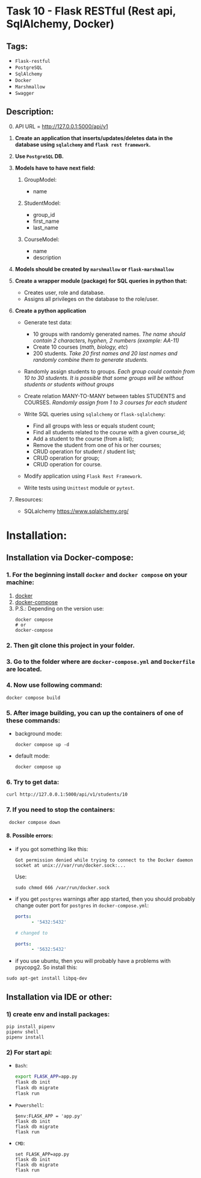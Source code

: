 # Task 10 - Flask RESTful (Rest api, SqlAlchemy, Docker) 
## Tags:

- `Flask-restful`
- `PostgreSQL`
- `SqlAlchemy`
- `Docker`
- `Marshmallow`
- `Swagger`

## Description:
0) API URL = http://127.0.0.1:5000/api/v1
1) **Create an application that inserts/updates/deletes data in the database using `sqlalchemy` and `flask rest framework`.**

2) **Use `PostgreSQL` DB.**

3) **Models have to have next field:**

   1) GroupModel:
      - name

   2) StudentModel:
      - group_id
      - first_name
      - last_name

   3) CourseModel:
      - name
      - description
4) **Models should be created by `marshmallow` or `flask-marshmallow`**
5) **Create a wrapper module (package) for SQL queries in python that:**
   - Creates user, role and database.
   - Assigns all privileges on the database to the role/user.

6) **Create a python application**
   - Generate test data:
     + 10 groups with randomly generated names. *The name should contain 2 characters, hyphen, 2 numbers (example: AA-11)*
     + Create 10 courses (*math, biology, etc*)
     + 200 students. *Take 20 first names and 20 last names and randomly combine them to generate students.*

   - Randomly assign students to groups. *Each group could contain from 10 to 30 students. It is possible that some groups will be without students or students without groups*
   - Create relation MANY-TO-MANY between tables STUDENTS and COURSES. *Randomly assign from 1 to 3 courses for each student*
   
   - Write SQL queries using `sqlalchemy` or `flask-sqlalchemy`:
     + Find all groups with less or equals student count;
     + Find all students related to the course with a given course_id;
     + Add a student to the course (from a list);
     + Remove the student from one of his or her courses;
     + CRUD operation for student / student list;
     + CRUD operation for group;
     + CRUD operation for course.

   - Modify application using `Flask Rest Framework`.
   - Write tests using `Unittest` module or `pytest`.

7) Resources:
   - SQLalchemy https://www.sqlalchemy.org/
# Installation:
## Installation via Docker-compose:
### 1. For the beginning install `docker` and `docker compose` on your machine:
1) [docker](https://docs.docker.com/engine/install/ubuntu/)
2) [docker-compose](https://docs.docker.com/compose/install/)
3) P.S.: Depending on the version use:
    ```commandline
    docker compose
    # or
    docker-compose
    ```

### 2. Then git clone this project in your folder.
### 3. Go to the folder where are `docker-compose.yml` and `Dockerfile` are located.
### 4. Now use following command:
   ```commandline
   docker compose build
   ```
### 5. After image building, you can up the containers of one of these commands:
- background mode:
   ```commandline
   docker compose up -d
   ```
- default mode:
   ```commandline
   docker compose up
   ```
### 6. Try to get data:
```commandline
curl http://127.0.0.1:5000/api/v1/students/10
```
### 7. If you need to stop the containers:
   ```commandline
    docker compose down
   ```

#### 8. Possible errors:
- if you got something like this:
   ```commandline
   Got permission denied while trying to connect to the Docker daemon socket at unix:///var/run/docker.sock:...
   ```

   Use:
   ```commandline
   sudo chmod 666 /var/run/docker.sock
   ```
- if you get `postgres` warnings after app started,
then you should probably change outer port for `postgres` in `docker-compose.yml`:
   ```yaml
   ports:
         - '5432:5432'
  
   # changed to
  
   ports:
         - '5632:5432'
   ```
- if you use ubuntu, then you will probably have a problems with psycopg2.
So install this:
```commandline
sudo apt-get install libpq-dev
```
## Installation via IDE or other:
### 1) create env and install packages:
```commandline
pip install pipenv
pipenv shell
pipenv install
```

### 2) For start api:
- `Bash`:
   ```bash
   export FLASK_APP=app.py
   flask db init
   flask db migrate
   flask run
   ```
- `Powershell`:
   ```commandline
   $env:FLASK_APP = 'app.py'
   flask db init
   flask db migrate
   flask run
   ```
- `CMD`:
   ```commandline
   set FLASK_APP=app.py
   flask db init
   flask db migrate
   flask run
   ```